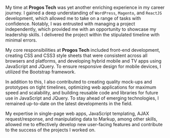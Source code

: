 My time at **Progos Tech** was yet another enriching experience in my career journey. I gained a deep understanding of `WordPress`, `Magento`, and `ReactJS` development, which allowed me to take on a range of tasks with confidence. Notably, I was entrusted with managing a project independently, which provided me with an opportunity to showcase my leadership skills. I delivered the project within the stipulated timeline with minimal errors.

My core responsibilities at **Progos Tech** included front-end development, creating CSS and CSS3 style sheets that were consistent across all browsers and platforms, and developing hybrid mobile and TV apps using JavaScript and JQuery. To ensure responsive design for mobile devices, I utilized the Bootstrap framework.

In addition to this, I also contributed to creating quality mock-ups and prototypes on tight timelines, optimizing web applications for maximum speed and scalability, and building reusable code and libraries for future use in JavaScript and JQuery. To stay ahead of emerging technologies, I remained up-to-date on the latest developments in the field.

My expertise in single-page web apps, JavaScript templating, AJAX request/response, and manipulating data to Markup, among other skills, allowed me to effectively develop new user-facing features and contribute to the success of the projects I worked on.